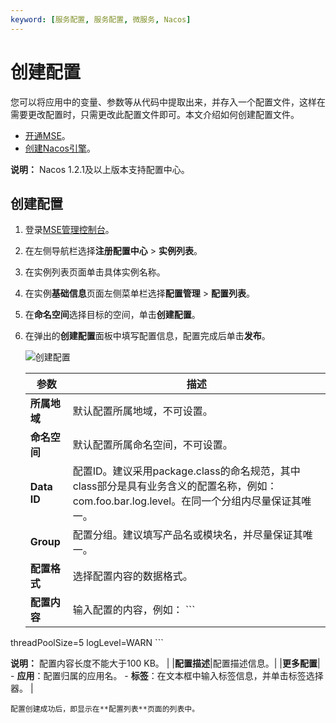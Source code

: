 ```yaml
---
keyword: [服务配置, 服务配置, 微服务, Nacos]
---
```


# 创建配置

您可以将应用中的变量、参数等从代码中提取出来，并存入一个配置文件，这样在需要更改配置时，只需更改此配置文件即可。本文介绍如何创建配置文件。

-   [开通MSE](https://www.aliyun.com/product/mse)。
-   [创建Nacos引擎](/cn.zh-CN/快速入门/微服务注册配置中心/创建Nacos引擎.md)。

**说明：** Nacos 1.2.1及以上版本支持配置中心。

## 创建配置

1.  登录[MSE管理控制台](https://mse.console.aliyun.com)。

2.  在左侧导航栏选择**注册配置中心** \> **实例列表**。

3.  在实例列表页面单击具体实例名称。

4.  在实例**基础信息**页面左侧菜单栏选择**配置管理** \> **配置列表**。

5.  在**命名空间**选择目标的空间，单击**创建配置**。

6.  在弹出的**创建配置**面板中填写配置信息，配置完成后单击**发布**。

    ![创建配置](https://static-aliyun-doc.oss-accelerate.aliyuncs.com/assets/img/zh-CN/0002309951/p130267.png)

    |参数|描述|
    |--|--|
    |**所属地域**|默认配置所属地域，不可设置。|
    |**命名空间**|默认配置所属命名空间，不可设置。|
    |**Data ID**|配置ID。建议采用package.class的命名规范，其中class部分是具有业务含义的配置名称，例如：com.foo.bar.log.level。在同一个分组内尽量保证其唯一。|
    |**Group**|配置分组。建议填写产品名或模块名，并尽量保证其唯一。|
    |**配置格式**|选择配置内容的数据格式。|
    |**配置内容**|输入配置的内容，例如：     ```
threadPoolSize=5
logLevel=WARN
    ```

**说明：** 配置内容长度不能大于100 KB。 |
    |**配置描述**|配置描述信息。|
    |**更多配置**|    -   **应用**：配置归属的应用名。
    -   **标签**：在文本框中输入标签信息，并单击标签选择器。 |

    配置创建成功后，即显示在**配置列表**页面的列表中。


